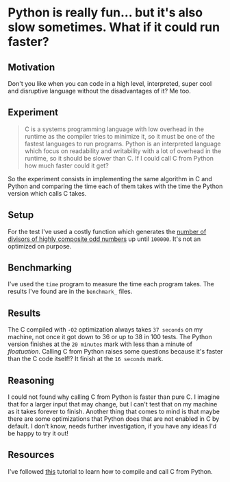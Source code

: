 # Python is really fun... but it's also slow sometimes. What if it could run faster?

## Motivation
Don't you like when you can code in a high level, interpreted, super cool and disruptive language without the disadvantages of it? Me too.

## Experiment
> C is a systems programming language with low overhead in the runtime as the compiler tries to minimize it, so it must be one of the fastest languages to run programs.
> Python is an interpreted language which focus on readability and writability with a lot of overhead in the runtime, so it should be slower than C.
> If I could call C from Python how much faster could it get?

So the experiment consists in implementing the same algorithm in C and Python and comparing the time each of them takes with the time the Python version which calls C takes.

## Setup
For the test I've used a costly function which generates the [number of divisors of highly composite odd numbers](https://oeis.org/A053640) up until ```100000```. It's not an optimized on purpose.

## Benchmarking
I've used the ```time``` program to measure the time each program takes. The results I've found are in the ```benchmark_``` files.

## Results
The  C compiled with ```-O2``` optimization always takes ```37 seconds``` on my machine, not once it got down to 36 or up to 38 in 100 tests. The Python version finishes at the ```20 minutes``` mark with less than a minute of _floatuation_. Calling C from Python raises some questions because it's faster than the C code itself!? It finish at the ```16 seconds``` mark.

## Reasoning
 I could not found why calling C from Python is faster than pure C. I imagine that for a larger input that may change, but I can't test that on my machine as it takes forever to finish. Another thing that comes to mind is that maybe there are some optimizations that Python does that are not enabled in C by default. I don't know, needs further investigation, if you have any ideas I'd be happy to try it out!

## Resources
I've followed [this](https://www.journaldev.com/31907/calling-c-functions-from-python) tutorial to learn how to compile and call C from Python.
